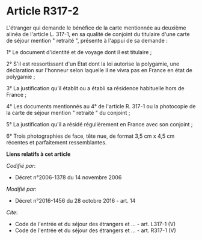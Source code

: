 # Article R317-2

L'étranger qui demande le bénéfice de la carte mentionnée au deuxième alinéa de l'article L. 317-1, en sa qualité de conjoint
du titulaire d'une carte de séjour mention " retraité ", présente à l'appui de sa demande : 

1° Le document d'identité et de voyage dont il est titulaire ; 

2° S'il est ressortissant d'un Etat dont la loi autorise la polygamie, une déclaration sur l'honneur selon laquelle il ne
vivra pas en France en état de polygamie ; 

3° La justification qu'il établit ou a établi sa résidence habituelle hors de France ; 

4° Les documents mentionnés au 4° de l'article R. 317-1 ou la photocopie de la carte de séjour mention " retraité " du
conjoint ; 

5° La justification qu'il a résidé régulièrement en France avec son conjoint ; 

6° Trois photographies de face, tête nue, de format 3,5 cm x 4,5 cm récentes et parfaitement ressemblantes.

**Liens relatifs à cet article**

_Codifié par_:

  - Décret n°2006-1378 du 14 novembre 2006

_Modifié par_:

  - Décret n°2016-1456 du 28 octobre 2016 - art. 14

_Cite_:

  - Code de l'entrée et du séjour des étrangers et ... - art. L317-1 (V)
  - Code de l'entrée et du séjour des étrangers et ... - art. R317-1 (V)
